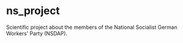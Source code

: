 # ns_project
Scientific project about the members of the National Socialist German Workers' Party (NSDAP).
